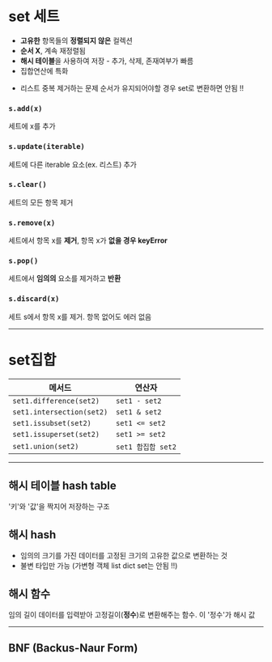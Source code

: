 # set 세트
- **고유한** 항목들의 **정렬되지 않은** 컬렉션 
- **순서 X**, 계속 재정렬됨
- **해시 테이블**을 사용하여 저장 - 추가, 삭제, 존재여부가 빠름
- 집합연산에 특화

+ 리스트 중복 제거하는 문제 순서가 유지되어야할 경우 set로 변환하면 안됨 !!

### `s.add(x)`
세트에 x를 추가


### `s.update(iterable)`
세트에 다른 iterable 요소(ex. 리스트) 추가


### `s.clear()`
세트의 모든 항목 제거


### `s.remove(x)`
세트에서 항목 x를 **제거**, 항목 x가 **없을 경우 keyError**


### `s.pop()`
세트에서 **임의의** 요소를 제거하고 **반환**


### `s.discard(x)`
세트 s에서 항목 x를 제거. 항목 없어도 에러 없음

---

# set집합
|  메서드  | 연산자 |
| -------- | ---- |
|`set1.difference(set2)`| `set1 - set2` |
|`set1.intersection(set2)`| `set1 & set2` | 
|`set1.issubset(set2)`| `set1 <= set2` |
|`set1.issuperset(set2)`| `set1 >= set2` |
|`set1.union(set2)`| `set1 합집합 set2` |

---

## 해시 테이블 hash table
'키'와 '값'을 짝지어 저장하는 구조

## 해시 hash
- 임의의 크기를 가진 데이터를 고정된 크기의 고유한 값으로 변환하는 것
- 불변 타입만 가능 (가변형 객체 list dict set는 안됨 !!)

## 해시 함수
임의 길이 데이터를 입력받아 고정길이(**정수**)로 변환해주는 함수. 이 '정수'가 해시 값

---

## BNF (Backus-Naur Form)